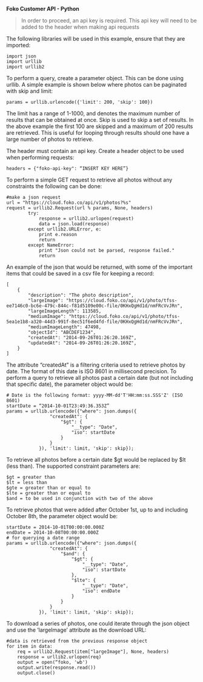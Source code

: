 **Foko Customer API - Python**


> In order to proceed, an api key is required. This api key will need to be added to the header when making api requests

The following libraries will be used in this example, ensure that they are imported:

    import json
    import urllib
    import urllib2

To perform a query,  create a parameter object. This can be done using urllib. A simple example is shown below where photos can be paginated with skip and limit:

    params = urllib.urlencode({'limit': 200, 'skip': 100})

The limit has a range of 1-1000, and denotes the maximum number of results that can be obtained at once. Skip is used to skip a set of results. In the above example the first 100 are skipped and a maximum of 200 results are retrieved. This is useful for looping through results should one have a large number of photos to retrieve.

The header must contain an api key. Create a header object to be used when performing requests:

    headers = {"foko-api-key": “INSERT KEY HERE”}

To perform a simple GET request to retrieve all photos without any constraints the following can be done:

    #make a json request
    url = "https://cloud.foko.co/api/v1/photos?%s"
    request = urllib2.Request(url % params, None, headers)
            try:
                response = urllib2.urlopen(request)
                data = json.load(response)
            except urllib2.URLError, e:
                print e.reason
                return
            except NameError:
                print "Json could not be parsed, response failed."
                return



An example of the json that would be returned, with some of the important items that could be saved in a csv file for keeping a record:

    [
        {
            "description": "The photo description",
            "largeImage": "https://cloud.foko.co/api/v1/photo/tfss-ee7146c0-bc6e-479c-844c-f81d5109e00c-file/0KHxQgHd1d/nmFRcVvJRn",
            "largeImageLength": 113585,
            "mediumImage": "https://cloud.foko.co/api/v1/photo/tfss-5ea1e1b8-a320-44d3-991f-8ec51f6ed4fd-file/0KHxQgHd1d/nmFRcVvJRn",
            "mediumImageLength": 47498,
            "objectId": "ABCDEF1234",
            "createdAt": "2014-09-26T01:26:20.169Z",
            "updatedAt": "2014-09-26T01:26:20.169Z",
        }
    ]

The attribute “createdAt” is a filtering criteria used to retrieve photos by date. The format of this date is ISO 8601 in millisecond precision. To perform a query to retrieve all photos past a certain date (but not including that specific date), the parameter object would be:

    # Date is the following format: yyyy-MM-dd'T'HH:mm:ss.SSS'Z' (ISO 8601)
    startDate = “2014-10-01T23:49:36.353Z”
    params = urllib.urlencode({"where": json.dumps({
                    "createdAt": {
                        "$gt": {
                            "__type": "Date",
                            "iso": startDate
                        }
                    }
                }), 'limit': limit, 'skip': skip});

To retrieve all photos before a certain date $gt would be replaced by $lt (less than). The supported constraint parameters are:

    $gt = greater than
    $lt = less than
    $gte = greater than or equal to
    $lte = greater than or equal to
    $and = to be used in conjunction with two of the above

To retrieve photos that were added after October 1st, up to and including October 8th, the parameter object would be:

    startDate = 2014-10-01T00:00:00.000Z
    endDate = 2014-10-08T00:00:00.000Z
    # for querying a date range
    params = urllib.urlencode({"where": json.dumps({
                    "createdAt": {
                        "$and": {
                            "$gt": {
                                "__type": "Date",
                                "iso": startDate
                            },
                            "$lte": {
                                "__type": "Date",
                                "iso": endDate
                            }
                        }
                    }
                }), 'limit': limit, 'skip': skip});

To download a series of photos, one could iterate through the json object and use the ‘largeImage’ attribute as the download URL:

    #data is retrieved from the previous response object
    for item in data:
        req = urllib2.Request(item["largeImage"], None, headers)
        response = urllib2.urlopen(req)
        output = open(“foko, 'wb')
        output.write(response.read())
        output.close()
